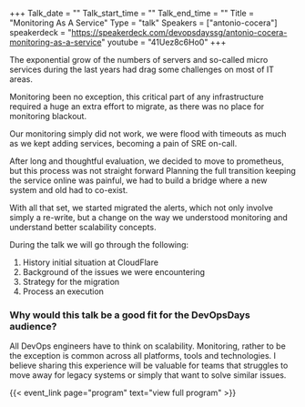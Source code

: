+++
Talk_date = ""
Talk_start_time = ""
Talk_end_time = ""
Title = "Monitoring As A Service"
Type = "talk"
Speakers = ["antonio-cocera"]
speakerdeck = "https://speakerdeck.com/devopsdayssg/antonio-cocera-monitoring-as-a-service"
youtube = "41Uez8c6Ho0"
+++

The exponential grow of the numbers of servers and so-called micro services during the last years had drag some challenges on most of IT areas.

Monitoring been no exception, this critical part of any infrastructure required a huge an extra effort to migrate, as there was no place for monitoring blackout.

Our monitoring simply did not work, we were flood with timeouts as much as we kept adding services, becoming a pain of SRE on-call.

After long and thoughtful evaluation, we decided to move to prometheus, but this process was not straight forward Planning the full transition keeping the service online was painful, we had to build a bridge where a new system and old had to co-exist.

With all that set, we started migrated the alerts, which not only involve simply a re-write, but a change on the way we understood monitoring and understand better scalability concepts.

During the talk we will go through the following:

1) History initial situation at CloudFlare
2) Background of the issues we were encountering
3) Strategy for the migration
4) Process an execution

### Why would this talk be a good fit for the DevOpsDays audience?

All DevOps engineers have to think on scalability. Monitoring, rather to be the exception is common across all platforms, tools and technologies. I believe sharing this experience will be valuable for teams that struggles to move away for legacy systems or simply that want to solve similar issues.

{{< event_link page="program" text="view full program" >}}
